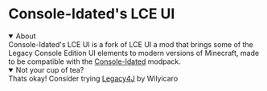 # Console-Idated's LCE UI

<details open>
<summary>About</summary>
Console-Idated's LCE UI is a fork of LCE UI a mod that brings some of the Legacy Console Edition UI elements to modern versions of Minecraft, made to be compatible with the  <a href="https://modrinth.com/modpack/console-idated">Console-Idated</a> modpack.
</details>

<details open>
<summary>Not your cup of tea?</summary>
Thats okay! Consider trying <a href="https://modrinth.com/mod/legacy4j">Legacy4J</a> by Wilyicaro
</details>
